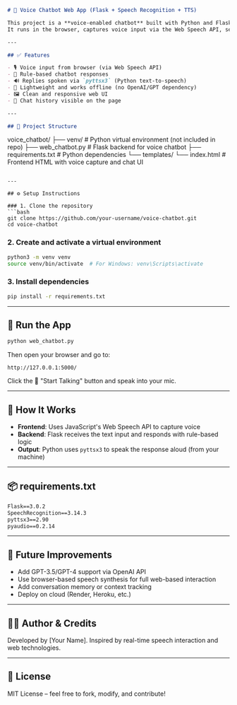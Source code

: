 

```markdown
# 🎤 Voice Chatbot Web App (Flask + Speech Recognition + TTS)

This project is a **voice-enabled chatbot** built with Python and Flask.  
It runs in the browser, captures voice input via the Web Speech API, sends it to a Flask backend, and replies using rule-based logic. The reply is spoken aloud using the system’s TTS engine.

---

## ✅ Features

- 🎙️ Voice input from browser (via Web Speech API)
- 💬 Rule-based chatbot responses
- 🔊 Replies spoken via `pyttsx3` (Python text-to-speech)
- 🧠 Lightweight and works offline (no OpenAI/GPT dependency)
- 🖼️ Clean and responsive web UI
- 📝 Chat history visible on the page

---

## 📁 Project Structure

```

voice\_chatbot/
├── venv/                    # Python virtual environment (not included in repo)
├── web\_chatbot.py           # Flask backend for voice chatbot
├── requirements.txt         # Python dependencies
└── templates/
└── index.html           # Frontend HTML with voice capture and chat UI

````

---

## ⚙️ Setup Instructions

### 1. Clone the repository
```bash
git clone https://github.com/your-username/voice-chatbot.git
cd voice-chatbot
````

### 2. Create and activate a virtual environment

```bash
python3 -m venv venv
source venv/bin/activate  # For Windows: venv\Scripts\activate
```

### 3. Install dependencies

```bash
pip install -r requirements.txt
```

---

## 🚀 Run the App

```bash
python web_chatbot.py
```

Then open your browser and go to:

```
http://127.0.0.1:5000/
```

Click the 🎤 "Start Talking" button and speak into your mic.

---

## 🧠 How It Works

* **Frontend**: Uses JavaScript's Web Speech API to capture voice
* **Backend**: Flask receives the text input and responds with rule-based logic
* **Output**: Python uses `pyttsx3` to speak the response aloud (from your machine)

---

## 📦 requirements.txt

```txt
Flask==3.0.2
SpeechRecognition==3.14.3
pyttsx3==2.90
pyaudio==0.2.14
```

---

## 🔮 Future Improvements

* Add GPT-3.5/GPT-4 support via OpenAI API
* Use browser-based speech synthesis for full web-based interaction
* Add conversation memory or context tracking
* Deploy on cloud (Render, Heroku, etc.)

---

## 🙋‍♀️ Author & Credits

Developed by \[Your Name].
Inspired by real-time speech interaction and web technologies.

---

## 📄 License

MIT License – feel free to fork, modify, and contribute!

